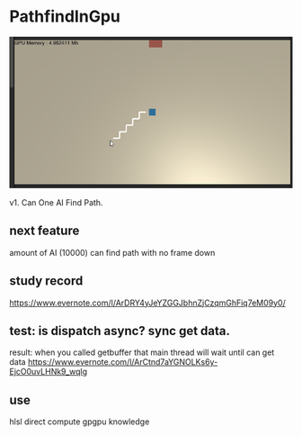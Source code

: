 # PathfindInGpu

![](pathfindInGPU.gif)

v1. Can One AI Find Path.

## next feature
amount of AI (10000) can find path with no frame down

## study record 
https://www.evernote.com/l/ArDRY4yJeYZGGJbhnZjCzqmGhFiq7eM09y0/

## test: is dispatch async? sync get data. 
result: when you called getbuffer that main thread will wait until can get data
https://www.evernote.com/l/ArCtnd7aYGNOLKs6y-EjcO0uvLHNk9_wqlg



## use
hlsl
direct compute
gpgpu knowledge
